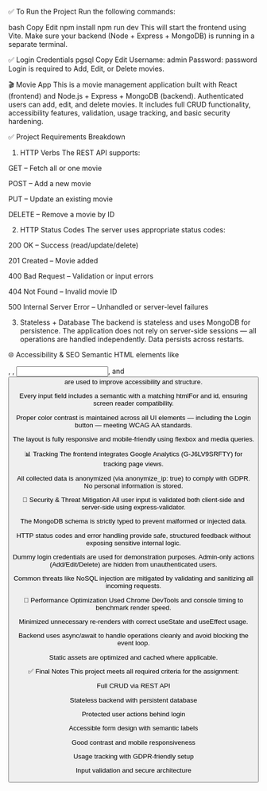 ✅ To Run the Project
Run the following commands:

bash
Copy
Edit
npm install
npm run dev
This will start the frontend using Vite. Make sure your backend (Node + Express + MongoDB) is running in a separate terminal.

✅ Login Credentials
pgsql
Copy
Edit
Username: admin
Password: password
Login is required to Add, Edit, or Delete movies.

🎬 Movie App
This is a movie management application built with React (frontend) and Node.js + Express + MongoDB (backend). Authenticated users can add, edit, and delete movies. It includes full CRUD functionality, accessibility features, validation, usage tracking, and basic security hardening.

✅ Project Requirements Breakdown
1. HTTP Verbs
The REST API supports:

GET – Fetch all or one movie

POST – Add a new movie

PUT – Update an existing movie

DELETE – Remove a movie by ID

2. HTTP Status Codes
The server uses appropriate status codes:

200 OK – Success (read/update/delete)

201 Created – Movie added

400 Bad Request – Validation or input errors

404 Not Found – Invalid movie ID

500 Internal Server Error – Unhandled or server-level failures

3. Stateless + Database
The backend is stateless and uses MongoDB for persistence. The application does not rely on server-side sessions — all operations are handled independently. Data persists across restarts.

🌐 Accessibility & SEO
Semantic HTML elements like <form>, <label>, <input>, and <button> are used to improve accessibility and structure.

Every input field includes a semantic <label> with a matching htmlFor and id, ensuring screen reader compatibility.

Proper color contrast is maintained across all UI elements — including the Login button — meeting WCAG AA standards.

The layout is fully responsive and mobile-friendly using flexbox and media queries.

📊 Tracking
The frontend integrates Google Analytics (G-J6LV9SRFTY) for tracking page views.

All collected data is anonymized (via anonymize_ip: true) to comply with GDPR. No personal information is stored.

🔐 Security & Threat Mitigation
All user input is validated both client-side and server-side using express-validator.

The MongoDB schema is strictly typed to prevent malformed or injected data.

HTTP status codes and error handling provide safe, structured feedback without exposing sensitive internal logic.

Dummy login credentials are used for demonstration purposes. Admin-only actions (Add/Edit/Delete) are hidden from unauthenticated users.

Common threats like NoSQL injection are mitigated by validating and sanitizing all incoming requests.

🚀 Performance Optimization
Used Chrome DevTools and console timing to benchmark render speed.

Minimized unnecessary re-renders with correct useState and useEffect usage.

Backend uses async/await to handle operations cleanly and avoid blocking the event loop.

Static assets are optimized and cached where applicable.

✅ Final Notes
This project meets all required criteria for the assignment:

Full CRUD via REST API

Stateless backend with persistent database

Protected user actions behind login

Accessible form design with semantic labels

Good contrast and mobile responsiveness

Usage tracking with GDPR-friendly setup

Input validation and secure architecture